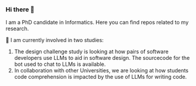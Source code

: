 ### Hi there 👋

I am a PhD candidate in Informatics. Here you can find repos related to my research.

🔭 I am currently involved in two studies:
1. The design challenge study is looking at how pairs of software developers use LLMs to aid in software design. The sourcecode for the bot used to chat to LLMs is available.
2. In collaboration with other Universities, we are looking at how students code comprehension is impacted by the use of LLMs for writing code.


<!--
**greendinosaur/greendinosaur** is a ✨ _special_ ✨ repository because its `README.md` (this file) appears on your GitHub profile.

Here are some ideas to get you started:

- 🔭 I’m currently working on ...
- 🌱 I’m currently learning ...
- 👯 I’m looking to collaborate on ...
- 🤔 I’m looking for help with ...
- 💬 Ask me about ...
- 📫 How to reach me: ...
- 😄 Pronouns: ...
- ⚡ Fun fact: ...
-->
